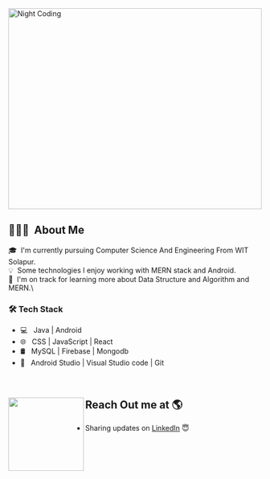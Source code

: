 <img alt="Night Coding" src="https://user-images.githubusercontent.com/68162762/152023339-605890cb-8990-4cc9-9970-38eff172b952.gif"  width="100%" height="400" align="center" />


## 👨🏻‍💻 &nbsp;About Me



🎓 &nbsp;I'm currently pursuing Computer Science And Engineering From WIT Solapur.\
💡 &nbsp;Some technologies I enjoy working with MERN stack and Android.\
🌱 &nbsp;I'm on track for learning more about Data Structure and Algorithm and MERN.\

<h3>🛠 Tech Stack</h3>

- 💻 &nbsp; Java | Android 
- 🌐 &nbsp; CSS | JavaScript | React
- 🛢 &nbsp; MySQL | Firebase | Mongodb
- 🔧 &nbsp; Android Studio | Visual Studio code | Git

<br>

## Reach Out me at 🌎 <a href="https://www.linkedin.com/in/priyanshu-jain-674b0b1a1/"><img align="left" width="150" height="146" src="https://cdn.dribbble.com/users/1876781/screenshots/6169542/web_character.gif?raw=true"></a>
- Sharing updates on <a href="https://www.linkedin.com/in/priyanshu-jain-674b0b1a1/">LinkedIn</a> 😇
</br>
</br>
